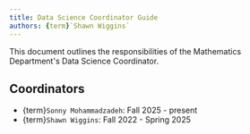 ```yaml
---
title: Data Science Coordinator Guide
authors: {term}`Shawn Wiggins`
---
```

  
 This document outlines the responsibilities of the Mathematics Department's Data Science Coordinator.

## Coordinators
- {term}`Sonny Mohammadzadeh`: Fall 2025 - present
- {term}`Shawn Wiggins`:  Fall 2022 - Spring 2025